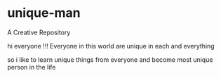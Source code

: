 # unique-man
A Creative Repository
 
hi everyone !!!
Everyone in this world are unique in each and everything

so i like to learn unique things from everyone and become most unique person in the life
